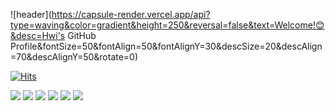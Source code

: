 ![header](https://capsule-render.vercel.app/api?type=waving&color=gradient&height=250&reversal=false&text=Welcome!😊&desc=Hwi's GitHub Profile&fontSize=50&fontAlign=50&fontAlignY=30&descSize=20&descAlign=70&descAlignY=50&rotate=0)   

[![Hits](https://hits.seeyoufarm.com/api/count/incr/badge.svg?url=https%3A%2F%2Fgithub.com%2F0530hwi%2Fhit-counter&count_bg=%231E330F&title_bg=%23506796&icon=&icon_color=%23FAFAFA&title=hits&edge_flat=false)](https://hits.seeyoufarm.com)

<img src="https://img.shields.io/badge/python-white?style=appveyor&logo=python&logoColor=3776AB"> <img src="https://img.shields.io/badge/github-sucess?style=appveyor&logo=github&logoColor=181717"> <img src="https://img.shields.io/badge/R-9cf?style=appveyor&logo=R&logoColor=276DC3"> <img src="https://img.shields.io/badge/MySQL-lightgrey?style=appveyor&logo=MySQL&logoColor=4479A1"> <img src="https://img.shields.io/badge/Instagram-black?style=appveyor&logo=Instagram&logoColor=E4405F"> <img src="https://img.shields.io/badge/Gmail-black?style=appveyor&logo=Gmail&logoColor=EA4335">

<!--
**0530hwi/0530hwi** is a ✨ _special_ ✨ repository because its `README.md` (this file) appears on your GitHub profile.

Here are some ideas to get you started:

- 🔭 I’m currently working on ...
- 🌱 I’m currently learning ...
- 👯 I’m looking to collaborate on ...
- 🤔 I’m looking for help with ...
- 💬 Ask me about ...
- 📫 How to reach me: ...
- 😄 Pronouns: ...
- ⚡ Fun fact: ...
-->
